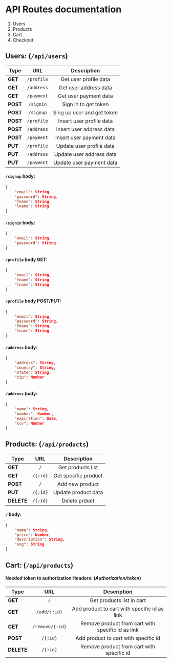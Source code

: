 # API Routes documentation

1. Users
2. Products
3. Cart
4. Checkout

## Users: (`/api/users`)

| Type     |    URL     |        Description         |
| -------- | :--------: | :------------------------: |
| **GET**  | `/profile` |   Get user profile data    |
| **GET**  | `/address` |   Get user address data    |
| **GET**  | `/payment` |   Get user payment data    |
| **POST** | `/signin`  |    Sign in to get token    |
| **POST** | `/signup`  | Sing up user and get token |
| **POST** | `/profile` |  Insert user profile data  |
| **POST** | `/address` |  Insert user address data  |
| **POST** | `/payment` |  Insert user payment data  |
| **PUT**  | `/profile` |  Update user profile data  |
| **PUT**  | `/address` |  Update user address data  |
| **PUT**  | `/payment` |  Update user payment data  |

#### `/signup` **body**:

```JSON
{
	"email": String,
    "password": String,
    "fname": String,
    "lname": String
}
```

#### `/signin` **body**:

```JSON
{
	"email": String,
    "password": String
}
```

#### `/profile` **body GET**:

```JSON
{
	"email": String,
    "fname": String,
    "lname": String
}
```

#### `/profile` **body POST/PUT**:

```JSON
{
	"email": String,
	"password": String,
    "fname": String,
    "lname": String
}
```

#### `/address` **body**:

```JSON
{
	"address": String,
    "country": String,
    "state": String,
    "zip": Number
}
```

#### `/address` **body**:

```JSON
{
	"name": String,
    "number": Number,
    "expiration": Date,
    "ccv": Number
}
```

## Products: (`/api/products`)

| Type       |   URL    |     Description      |
| ---------- | :------: | :------------------: |
| **GET**    |   `/`    |  Get products list   |
| **GET**    | `/{:id}` | Get specific product |
| **POST**   |   `/`    |   Add new product    |
| **PUT**    | `/{:id}` | Update product data  |
| **DELETE** | `/{:id}` |    Delete prduct     |

#### `/` **body**:

```JSON
{
	"name": String,
    "price": Number,
    "description": String,
    "svg": String
}
```

## Cart: (`/api/products`)

#### Needed token to authorization **Headers:** (_Authorization/token_)

| Type       |       URL       |                    Description                    |
| ---------- | :-------------: | :-----------------------------------------------: |
| **GET**    |       `/`       |             Get products list in cart             |
| **GET**    |  `/add/{:id}`   |   Add product to cart with specific id as link    |
| **GET**    | `/remove/{:id}` | Remove product from cart with specific id as link |
| **POST**   |    `/{:id}`     |       Add product to cart with specific id        |
| **DELETE** |    `/{:id}`     |     Remove product from cart with specific id     |
